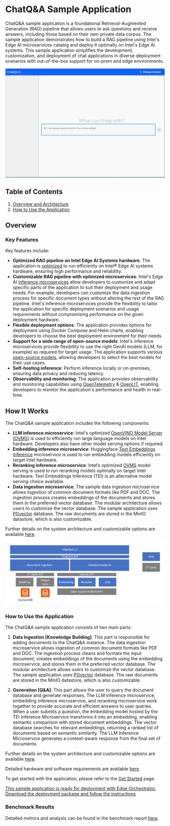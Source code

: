 # ChatQ&A Sample Application

ChatQ&A sample application is a foundational Retrieval-Augmented Generation (RAG) pipeline that allows users to ask questions and receive answers, including those based on their own private data corpus. The sample application demonstrates how to build a RAG pipeline using Intel's Edge AI microservices catalog and deploy it optimally on Intel's Edge AI systems. This sample application simplifies the development, customization, and deployment of chat applications in diverse deployment scenarios with out-of-the-box support for on-prem and edge environments.

![ChatQ&A web interface](./images/ChatQnA_Webpage.png)

## Table of Contents

1. [Overview and Architecture](#overview-and-architecture)
2. [How to Use the Application](#how-to-use-the-application)

## Overview

### Key Features

Key features include:

- **Optimized RAG pipeline on Intel Edge AI Systems hardware**: The application is [optimized](https://github.com/open-edge-platform/edge-ai-libraries/blob/main/sample-applications/chat-question-and-answer/docs/user-guide/benchmarks.md) to run efficiently on Intel® Edge AI systems hardware, ensuring high performance and reliability.
- **Customizable RAG pipeline with optimized microservices**: Intel's Edge AI [inference microservices](https://github.com/open-edge-platform/edge-ai-libraries/tree/main/microservices) allow developers to customize and adapt specific parts of the application to suit their deployment and usage needs. For example, developers can customize the data ingestion process for specific document types without altering the rest of the RAG pipeline. Intel's inference microservices provide the flexibility to tailor the application for specific deployment scenarios and usage requirements without compromising performance on the given deployment hardware.
- **Flexible deployment options**: The application provides options for deployment using Docker Compose and Helm charts, enabling developers to choose the best deployment environment for their needs.
- **Support for a wide range of open-source models**: Intel's inference microservices provide flexibility to use the right GenAI models (LLM, for example) as required for target usage. The application supports various [open-source models](https://huggingface.co/OpenVINO), allowing developers to select the best models for their use cases.
- **Self-hosting inference**: Perform inference locally or on-premises, ensuring data privacy and reducing latency.
- **Observability and monitoring**: The application provides observability and monitoring capabilities using [OpenTelemetry](https://opentelemetry.io/) & [OpenLIT](https://github.com/openlit/openlit), enabling developers to monitor the application's performance and health in real-time.

## How It Works

The ChatQ&A sample application includes the following components:

- **LLM inference microservice**: Intel's optimized [OpenVINO Model Server (OVMS)](https://github.com/openvinotoolkit/model_server) is used to efficiently run large language models on Intel hardware. Developers also have other model serving options if required.
- **Embedding inference microservice**: Huggingface [Text Embeddings Inference](https://github.com/huggingface/text-embeddings-inference) microservice is used to run embedding models efficiently on target Intel hardware.
- **Reranking inference microservice**: Intel’s optimized [OVMS](https://github.com/openvinotoolkit/model_server) model serving is used to run reranking models optimally on target Intel hardware. Text Embeddings Inference (TEI) is an alternative model serving choice available.
- **Data ingestion microservice**: The sample data ingestion microservice allows ingestion of common document formats like PDF and DOC. The ingestion process creates embeddings of the documents and stores them in the preferred vector database. The modular architecture allows users to customize the vector database. The sample application uses [PGvector](https://github.com/pgvector/pgvector) database. The raw documents are stored in the MinIO datastore, which is also customizable.

Further details on the system architecture and customizable options are available [here](https://github.com/open-edge-platform/edge-ai-libraries/blob/main/sample-applications/chat-question-and-answer/docs/user-guide/overview-architecture.md).

![System Architecture Diagram](./images/TEAI_ChatQnA.png)

### How to Use the Application

The ChatQ&A sample application consists of two main parts:

1. **Data Ingestion [Knowledge Building]**: This part is responsible for adding documents to the ChatQ&A instance. The data ingestion microservice allows ingestion of common document formats like PDF and DOC. The ingestion process cleans and formats the input document, creates embeddings of the documents using the embedding microservice, and stores them in the preferred vector database. The modular architecture allows users to customize the vector database. The sample application uses [PGvector](https://github.com/pgvector/pgvector) database. The raw documents are stored in the MinIO datastore, which is also customizable.

2. **Generation [Q&A]**: This part allows the user to query the document database and generate responses. The LLM inference microservice, embedding inference microservice, and reranking microservice work together to provide accurate and efficient answers to user queries. When a user submits a question, the embedding model hosted by the TEI Inference Microservice transforms it into an embedding, enabling semantic comparison with stored document embeddings. The vector database searches for relevant embeddings, returning a ranked list of documents based on semantic similarity. The LLM Inference Microservice generates a context-aware response from the final set of documents.

Further details on the system architecture and customizable options are available [here](./overview-architecture.md).

Detailed hardware and software requirements are available [here](https://github.com/open-edge-platform/edge-ai-libraries/blob/main/sample-applications/chat-question-and-answer/docs/user-guide/system-requirements.md).

To get started with the application, please refer to the [Get Started](https://github.com/open-edge-platform/edge-ai-libraries/blob/main/sample-applications/chat-question-and-answer/docs/user-guide/get-started.md) page.

[This sample application is ready for deployment with Edge Orchestrator. Download the deployment package and follow the instructions](deploy-with-edge-orchestrator.md)

### Benchmark Results

Detailed metrics and analysis can be found in the benchmark report [here](https://github.com/open-edge-platform/edge-ai-libraries/blob/main/sample-applications/chat-question-and-answer/docs/user-guide/benchmarks.md).

<!--
## Support and Community

This section provides information on how to get support and engage with the community.
-->
